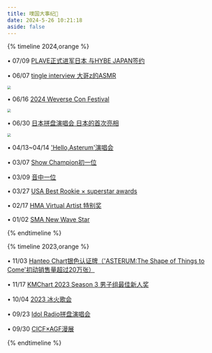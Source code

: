 ```yaml
---
title: 噗国大事纪🌠
date: 2024-5-26 10:21:18
aside: false
---
```


{% timeline 2024,orange %}

<!-- timeline 2024-7 -->

• 07/09 [PLAVE正式进军日本 与HYBE JAPAN签约](https://weibo.com/7874735016/OmJHvwLM1?pagetype=profilefeed) 



<!-- endtimeline -->

<!-- timeline 2024-6 -->

• 06/07 [tingle interview 大哥z的ASMR](https://www.bilibili.com/video/BV1Hx4y1b7EC/?spm_id_from=333.337.search-card.all.click&vd_source=683accdf4a366c372d15625bf59c99d7) 

<img src="https://pic.imgdb.cn/item/6692503fd9c307b7e920ebad.jpg" style="zoom:50%;" />

• 06/16 [2024 Weverse Con Festival](https://www.bilibili.com/video/BV1Ur421F7p2/?spm_id_from=333.999.0.0&vd_source=683accdf4a366c372d15625bf59c99d7) 

<img src="https://pic.imgdb.cn/item/66925040d9c307b7e920ed55.jpg" style="zoom:50%;" />

• 06/30 [日本拼盘演唱会 日本的首次亮相](https://www.bilibili.com/video/BV1Px4y1t7Ys/?spm_id_from=333.337.search-card.all.click&vd_source=683accdf4a366c372d15625bf59c99d7) 

<img src="https://pic.imgdb.cn/item/66925040d9c307b7e920ec45.jpg" style="zoom:50%;" />

<!-- endtimeline -->

<!-- timeline 2024-4 -->

• 04/13~04/14  ['Hello,Asterum'演唱会](https://www.bilibili.com/video/BV1aH4y1M7Vc/?spm_id_from=333.999.0.0&vd_source=683accdf4a366c372d15625bf59c99d7)

<!-- endtimeline -->

<!-- timeline 2024-3 -->

• 03/07  [Show Champion初一位](https://www.bilibili.com/video/BV15Z42117ny/?spm_id_from=333.337.search-card.all.click&vd_source=683accdf4a366c372d15625bf59c99d7)

• 03/09  [音中一位](https://www.bilibili.com/video/BV1wH4y1L7UG/?spm_id_from=333.788.recommend_more_video.0&vd_source=683accdf4a366c372d15625bf59c99d7)

• 03/27  [USA Best Rookie × superstar awards](https://www.bilibili.com/video/BV1gx421X7V2/?spm_id_from=333.337.search-card.all.click&vd_source=683accdf4a366c372d15625bf59c99d7)

<!-- endtimeline -->

<!-- timeline 2024-2 -->

• 02/17  [HMA Virtual Artist 特别奖](https://www.bilibili.com/video/BV1P6421M7rn/?spm_id_from=333.337.search-card.all.click&vd_source=683accdf4a366c372d15625bf59c99d7) 

<!-- endtimeline -->

<!-- timeline 2024-1 -->

• 01/02  [SMA New Wave Star](https://www.bilibili.com/video/BV1q94y1g74p/?spm_id_from=333.337.search-card.all.click&vd_source=683accdf4a366c372d15625bf59c99d7) 

<!-- endtimeline -->

{% endtimeline %}



{% timeline 2023,orange %}

<!-- timeline 2023-11 -->

• 11/03  [Hanteo Chart银色认证牌（'ASTERUM:The Shape of Things to Come'初动销售量超过20万张）](https://www.bilibili.com/video/BV1Ce411Q7n4/?spm_id_from=333.337.search-card.all.click&vd_source=683accdf4a366c372d15625bf59c99d7)

• 11/17  [KMChart 2023 Season 3 男子组最佳新人奖](https://www.bilibili.com/video/BV1V4421D7y4/?spm_id_from=333.337.search-card.all.click&vd_source=683accdf4a366c372d15625bf59c99d7) 

<!-- endtimeline -->

<!-- timeline 2023-10 -->

• 10/04  [2023 冰火歌会](https://www.bilibili.com/video/BV11F41127jj/?spm_id_from=333.337.search-card.all.click&vd_source=683accdf4a366c372d15625bf59c99d7)  

<!-- endtimeline -->

<!-- timeline 2023-9 -->

• 09/23  [Idol Radio拼盘演唱会](https://www.bilibili.com/video/BV1JH4y1m7aL/?spm_id_from=333.337.search-card.all.click&vd_source=683accdf4a366c372d15625bf59c99d7)

• 09/30  [CICF×AGF漫展](https://www.bilibili.com/video/BV1fu411T7Nh/?spm_id_from=333.337.search-card.all.click&vd_source=683accdf4a366c372d15625bf59c99d7)

<!-- endtimeline -->

{% endtimeline %}